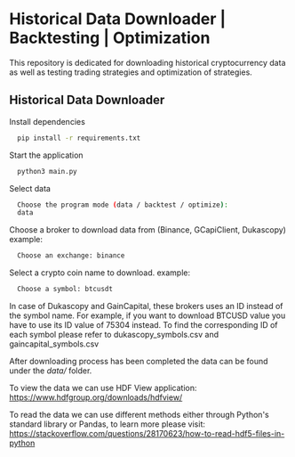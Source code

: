 
# Historical Data Downloader | Backtesting | Optimization

This repository is dedicated for downloading historical cryptocurrency data as well as testing trading strategies and optimization of strategies.



## Historical Data Downloader

Install dependencies

```bash
  pip install -r requirements.txt
```

Start the application

```bash
  python3 main.py
```

Select data
```bash
  Choose the program mode (data / backtest / optimize):
  data
```

Choose a broker to download data from (Binance, GCapiClient, Dukascopy) 
example:
```bash
  Choose an exchange: binance
```
Select a crypto coin name to download. 
example:
```bash
  Choose a symbol: btcusdt
```
 In case of Dukascopy and GainCapital, these brokers uses an ID instead of the symbol name. For example, if you want to download BTCUSD value you have to use its ID value of 75304 instead. To find the corresponding ID of each symbol please refer to dukascopy_symbols.csv and gaincapital_symbols.csv

After downloading process has been completed the data can be found under the *data/* folder.

To view the data we can use HDF View application:
https://www.hdfgroup.org/downloads/hdfview/

To read the data we can use different methods either through Python's standard library or Pandas, to learn more please visit:
https://stackoverflow.com/questions/28170623/how-to-read-hdf5-files-in-python

